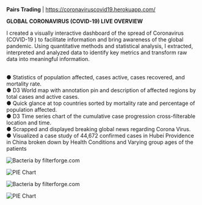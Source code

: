 
<b>Pairs Trading</b> | https://coronaviruscovid19.herokuapp.com/
<br>

<b>GLOBAL CORONAVIRUS (COVID-19) LIVE OVERVIEW</b>

I created a visually interactive dashboard of the spread of Coronavirus (COVID-19 ) to facilitate information and bring awareness of the global pandemic. Using quantitative methods and statistical analysis, I extracted, interpreted and analyzed data to identify key metrics and transform raw data into meaningful information. 


<br>
●	Statistics of population affected, cases active, cases recovered, and mortality rate. 
<br>
●	D3 World map with annotation pin and description of affected regions by total cases and active cases.

<br>
● Quick glance at top countries sorted by mortality rate and percentage of population affected. 
<br>
●	D3 Time series chart of the cumulative case progression cross-filterable location and time.
<br>
●	Scrapped and displayed breaking global news regarding Corona Virus. 
<br>
●	Visualized a case study of 44,672 confirmed cases in Hubei Providence in China broken down by Health Conditions and Varying group ages of the patients


  ![Bacteria by filterforge.com](https://i.imgur.com/3ihHdOC.png)

  ![PIE Chart](https://i.imgur.com/P3u1vHC.png)


  ![Bacteria by filterforge.com](https://i.imgur.com/t5eNSVI.png)

  ![PIE Chart](https://i.imgur.com/34Bh89a.png)



